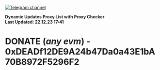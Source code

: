 [![Telegram channel](https://img.shields.io/endpoint?url=https://runkit.io/damiankrawczyk/telegram-badge/branches/master?url=https://t.me/n4z4v0d)](https://t.me/n4z4v0d) 

**Dynamic Updates Proxy List with Proxy Checker**  
**Last Updated: 22.12.23 17:41**

# DONATE (_any evm_) - 0xDEADf12DE9A24b47Da0a43E1bA70B8972F5296F2
